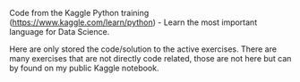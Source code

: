 Code from the Kaggle Python training (https://www.kaggle.com/learn/python) - Learn the most important language for Data Science.

Here are only stored the code/solution to the active exercises. There are many exercises that are not directly code related, those are not here but can by found on my public Kaggle notebook.
